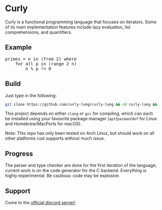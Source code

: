 # Curly
Curly is a functional programming language that focuses on iterators. Some of its main implementation features include lazy evaluation, list comprehensions, and quantifiers.

## Example
<pre>
primes = n <span class="hljs-keyword">in</span> (from <span class="hljs-number">2</span>) <span class="hljs-keyword">where</span>
    <span class="hljs-keyword">for</span> <span class="hljs-keyword">all</span> p <span class="hljs-keyword">in</span> (range <span class="hljs-number">2</span> n)
        n % p != <span class="hljs-number">0</span>
</pre>

## Build
Just type in the following:
```bash
git clone https://github.com/curly-lang/curly-lang && cd curly-lang && cargo build
```
This project depends on either `clang` or `gcc` for compiling, which can each be installed using your favourite package manager (`apt`/`pacman`/`dnf` for Linux and Homebrew/MacPorts for macOS).

Note: This repo has only been tested on Arch Linux, but should work on all other platforms rust supports without much issue.

## Progress
The parser and type checker are done for the first iteration of the language; current work is on the code generator for the C backend. Everything is highly experimental. Be cautious: code may be explosive.

## Support
Come to the [official discord server!](https://discord.gg/Gxfr6JDecv)
